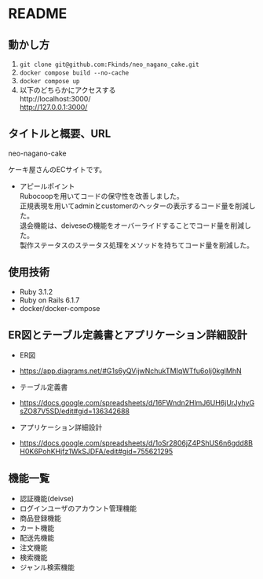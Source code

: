 # README

## 動かし方
1. ```git clone git@github.com:Fkinds/neo_nagano_cake.git```
2. ```docker compose build --no-cache```
3. ```docker compose up```
4. 以下のどちらかにアクセスする  
    http://localhost:3000/  
    http://127.0.0.1:3000/  

## タイトルと概要、URL
neo-nagano-cake

ケーキ屋さんのECサイトです。

- アピールポイント  
Rubocoopを用いてコードの保守性を改善しました。  
正規表現を用いてadminとcustomerのヘッターの表示するコード量を削減した。  
退会機能は、deiveseの機能をオーバーライドすることでコード量を削減した。  
製作ステータスのステータス処理をメソッドを持ちてコード量を削減した。  

## 使用技術
- Ruby 3.1.2
- Ruby on Rails 6.1.7
- docker/docker-compose

## ER図とテーブル定義書とアプリケーション詳細設計
- ER図
 - https://app.diagrams.net/#G1s6yQVijwNchukTMIqWTfu6oIj0kgIMhN

- テーブル定義書
 - https://docs.google.com/spreadsheets/d/16FWndn2HlmJ6UH6jUrJyhyGsZO87V5SD/edit#gid=136342688

- アプリケーション詳細設計
 - https://docs.google.com/spreadsheets/d/1oSr2806jZ4PShUS6n6gdd8BH0K6PohKHjfz1WkSJDFA/edit#gid=755621295

## 機能一覧
- 認証機能(deivse)
- ログインユーザのアカウント管理機能
- 商品登録機能
- カート機能
- 配送先機能
- 注文機能
- 検索機能
- ジャンル検索機能

